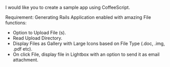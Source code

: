 I would like you to create a sample app using CoffeeScript.

Requirement:
Generating Rails Application enabled with amazing File functions:
  - Option to Upload File (s).
  - Read Upload Directory.
  - Display Files as Gallery with Large Icons based on File Type (.doc, .img, .pdf etc).
  - On click File, display file in Lightbox with an option to send it as email attachment.



